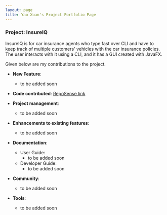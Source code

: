 ```yaml
---
layout: page
title: Yao Xuan's Project Portfolio Page
---
```


### Project: InsureIQ

InsureIQ is for car insurance agents who type fast over CLI and have to keep track of multiple customers' vehicles with the car insurance policies. 
The user interacts with it using a CLI, and it has a GUI created with JavaFX.

Given below are my contributions to the project.

* **New Feature**: 
  * to be added soon

* **Code contributed**: [RepoSense link](https://nus-cs2103-ay2324s1.github.io/tp-dashboard/?search=cyaoxuan&breakdown=true)

* **Project management**:
  * to be added soon
  
* **Enhancements to existing features**:
  * to be added soon

* **Documentation**:
  * User Guide:
    * to be added soon
  * Developer Guide:
    * to be added soon

* **Community**:
  * to be added soon

* **Tools**:
  * to be added soon
